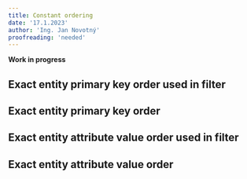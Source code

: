 ```yaml
---
title: Constant ordering
date: '17.1.2023'
author: 'Ing. Jan Novotný'
proofreading: 'needed'
---
```


**Work in progress**

## Exact entity primary key order used in filter
## Exact entity primary key order
## Exact entity attribute value order used in filter
## Exact entity attribute value order